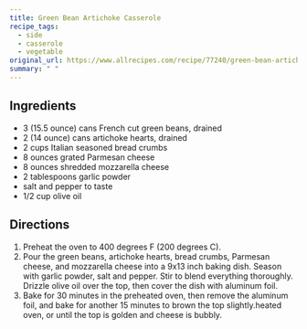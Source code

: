 ```yaml
---
title: Green Bean Artichoke Casserole
recipe_tags:
  - side
  - casserole
  - vegetable
original_url: https://www.allrecipes.com/recipe/77240/green-bean-artichoke-casserole/
summary: " "
---
```


## Ingredients

* 3 (15.5 ounce) cans French cut green beans, drained
* 2 (14 ounce) cans artichoke hearts, drained
* 2 cups Italian seasoned bread crumbs
* 8 ounces grated Parmesan cheese
* 8 ounces shredded mozzarella cheese
* 2 tablespoons garlic powder
* salt and pepper to taste
* 1/2 cup olive oil

## Directions

1. Preheat the oven to 400 degrees F (200 degrees C).
1. Pour the green beans, artichoke hearts, bread crumbs, Parmesan cheese, and mozzarella cheese into a 9x13 inch baking dish. Season with garlic powder, salt and pepper. Stir to blend everything thoroughly. Drizzle olive oil over the top, then cover the dish with aluminum foil.
1. Bake for 30 minutes in the preheated oven, then remove the aluminum foil, and bake for another 15 minutes to brown the top slightly.heated oven, or until the top is golden and cheese is bubbly.